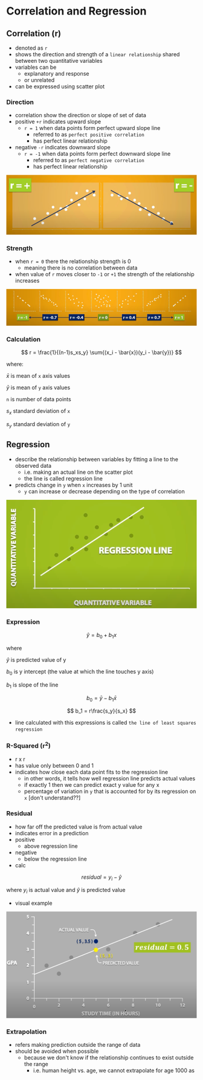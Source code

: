 # Correlation and Regression

## Correlation (r)

* denoted as `r`
* shows the direction and strength of a `linear relationship` shared between two quantitative variables
* variables can be
  * explanatory and response
  * or unrelated
* can be expressed using scatter plot

### Direction

* correlation show the direction or slope of set of data
* positive `+r` indicates upward slope
  * `r = 1` when data points form perfect upward slope line
    * referred to as `perfect positive correlation`
    * has perfect linear relationship
* negative `-r` indicates downward slope
  * `r = -1` when data points form perfect downward slope line
    * referred to as `perfect negative correlation`
    * has perfect linear relationship

![Image Correlation Direction](img/005.correlation_and_regression-1003085730.png)

### Strength

* when `r = 0` there the relationship strength is 0
  * meaning there is no correlation between data 
* when value of `r` moves closer to `-1` or `+1` the strength of the relationship increases

![Image Correlation Strength](img/005.correlation_and_regression-1003090359.png)

### Calculation

$$
r = \frac{1}{(n-1)s_xs_y} \sum{(x_i - \bar{x})(y_i - \bar{y})}
$$

where:

$\bar{x}$ is mean of `x` axis values

$\bar{y}$ is mean of `y` axis values

`n` is number of data points

$s_x$ standard deviation of `x`

$s_y$ standard deviation of `y`

## Regression

* describe the relationship between variables by fitting a line to the observed data
  * i.e. making an actual line on the scatter plot
  * the line is called regression line
* predicts change in `y` when `x` increases by 1 unit
  * `y` can increase or decrease depending on the type of correlation

![Image Regression](img/005.correlation_and_regression-1003092334.png)

### Expression

$$
\hat{y} = b_0 + b_1x
$$

where

$\hat{y}$ is predicted value of y

$b_0$ is y intercept (the value at which the line touches y axis)

$b_1$ is slope of the line

$$
b_0 = \bar{y} - b_1\bar{x}
$$

$$
b_1 = r\frac{s_y}{s_x}
$$

* line calculated with this expressions is called `the line of least squares regression`

### R-Squared (r<sup>2</sup>)

* r x r
* has value only between 0 and 1
* indicates how close each data point fits to the regression line
  * in other words, it tells how well regression line predicts actual values
  * if exactly 1 then we can predict exact y value for any x
  * percentage of variation in `y` that is accounted for by its regression on `x` [don't understand??]

### Residual

* how far off the predicted value is from actual value
* indicates error in a prediction
* positive
  * above regression line
* negative
  * below the regression line
* calc

$$
residual = y_i - \hat{y}
$$

 where $y_i$ is actual value and $\hat{y}$ is predicted value

* visual example

![Image Residual](img/005.correlation_and_regression-1003104220.png)

### Extrapolation

* refers making prediction outside the range of data
* should be avoided when possible
  * because we don't know if the relationship continues to exist outside the range
    * i.e. human height vs. age, we cannot extrapolate for age 1000 as 